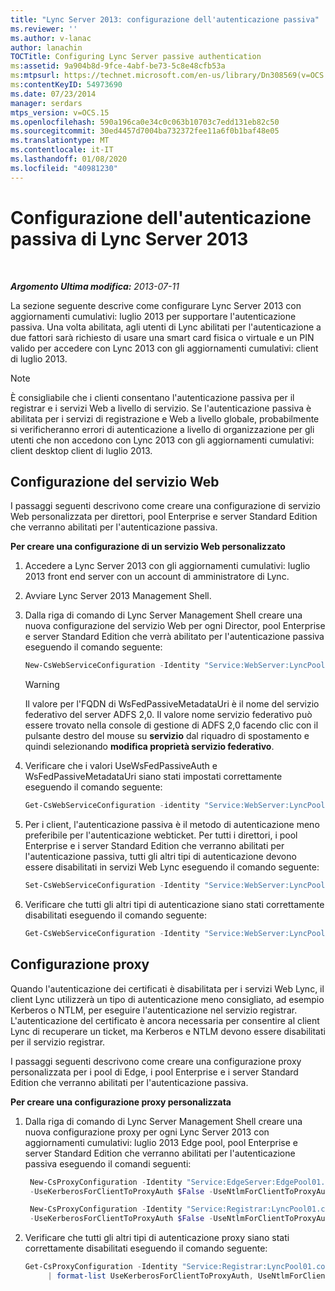 ```yaml
---
title: "Lync Server 2013: configurazione dell'autenticazione passiva"
ms.reviewer: ''
ms.author: v-lanac
author: lanachin
TOCTitle: Configuring Lync Server passive authentication
ms:assetid: 9a904b8d-9fce-4abf-be73-5c8e48cfb53a
ms:mtpsurl: https://technet.microsoft.com/en-us/library/Dn308569(v=OCS.15)
ms:contentKeyID: 54973690
ms.date: 07/23/2014
manager: serdars
mtps_version: v=OCS.15
ms.openlocfilehash: 590a196ca0e34c0c063b10703c7edd131eb82c50
ms.sourcegitcommit: 30ed4457d7004ba732372fee11a6f0b1baf48e05
ms.translationtype: MT
ms.contentlocale: it-IT
ms.lasthandoff: 01/08/2020
ms.locfileid: "40981230"
---
```

<div data-xmlns="http://www.w3.org/1999/xhtml">

<div class="topic" data-xmlns="http://www.w3.org/1999/xhtml" data-msxsl="urn:schemas-microsoft-com:xslt" data-cs="http://msdn.microsoft.com/en-us/">

<div data-asp="http://msdn2.microsoft.com/asp">

# <a name="configuring-lync-server-2013-passive-authentication"></a>Configurazione dell'autenticazione passiva di Lync Server 2013

</div>

<div id="mainSection">

<div id="mainBody">

<span> </span>

_**Argomento Ultima modifica:** 2013-07-11_

La sezione seguente descrive come configurare Lync Server 2013 con aggiornamenti cumulativi: luglio 2013 per supportare l'autenticazione passiva. Una volta abilitata, agli utenti di Lync abilitati per l'autenticazione a due fattori sarà richiesto di usare una smart card fisica o virtuale e un PIN valido per accedere con Lync 2013 con gli aggiornamenti cumulativi: client di luglio 2013.

<div class="">


> [!NOTE]  
> È consigliabile che i clienti consentano l'autenticazione passiva per il registrar e i servizi Web a livello di servizio. Se l'autenticazione passiva è abilitata per i servizi di registrazione e Web a livello globale, probabilmente si verificheranno errori di autenticazione a livello di organizzazione per gli utenti che non accedono con Lync 2013 con gli aggiornamenti cumulativi: client desktop client di luglio 2013.



</div>

<div>

## <a name="web-service-configuration"></a>Configurazione del servizio Web

I passaggi seguenti descrivono come creare una configurazione di servizio Web personalizzata per direttori, pool Enterprise e server Standard Edition che verranno abilitati per l'autenticazione passiva.

**Per creare una configurazione di un servizio Web personalizzato**

1.  Accedere a Lync Server 2013 con gli aggiornamenti cumulativi: luglio 2013 front end server con un account di amministratore di Lync.

2.  Avviare Lync Server 2013 Management Shell.

3.  Dalla riga di comando di Lync Server Management Shell creare una nuova configurazione del servizio Web per ogni Director, pool Enterprise e server Standard Edition che verrà abilitato per l'autenticazione passiva eseguendo il comando seguente:
    ```powershell
    New-CsWebServiceConfiguration -Identity "Service:WebServer:LyncPool01.contoso.com" -UseWsFedPassiveAuth $true -WsFedPassiveMetadataUri https://dc.contoso.com/federationmetadata/2007-06/federationmetadata.xml
    ```

    <div class="">
    

    > [!WARNING]  
    > Il valore per l'FQDN di WsFedPassiveMetadataUri è il nome del servizio federativo del server ADFS 2,0. Il valore nome servizio federativo può essere trovato nella console di gestione di ADFS 2,0 facendo clic con il pulsante destro del mouse su <STRONG>servizio</STRONG> dal riquadro di spostamento e quindi selezionando <STRONG>modifica proprietà servizio federativo</STRONG>.

    
    </div>

4.  Verificare che i valori UseWsFedPassiveAuth e WsFedPassiveMetadataUri siano stati impostati correttamente eseguendo il comando seguente:
     ```powershell
     Get-CsWebServiceConfiguration -identity "Service:WebServer:LyncPool01.contoso.com" | format-list UseWsFedPassiveAuth, WsFedPassiveMetadataUri
     ```
5.  Per i client, l'autenticazione passiva è il metodo di autenticazione meno preferibile per l'autenticazione webticket. Per tutti i direttori, i pool Enterprise e i server Standard Edition che verranno abilitati per l'autenticazione passiva, tutti gli altri tipi di autenticazione devono essere disabilitati in servizi Web Lync eseguendo il comando seguente:
    ```powershell
    Set-CsWebServiceConfiguration -Identity "Service:WebServer:LyncPool01.contoso.com" -UseCertificateAuth $false -UsePinAuth $false -UseWindowsAuth NONE
     ```
6.  Verificare che tutti gli altri tipi di autenticazione siano stati correttamente disabilitati eseguendo il comando seguente:
    ```powershell
    Get-CsWebServiceConfiguration -Identity "Service:WebServer:LyncPool01.contoso.com" | format-list UseCertificateAuth, UsePinAuth, UseWindowsAuth
     ```
</div>

<div>

## <a name="proxy-configuration"></a>Configurazione proxy

Quando l'autenticazione dei certificati è disabilitata per i servizi Web Lync, il client Lync utilizzerà un tipo di autenticazione meno consigliato, ad esempio Kerberos o NTLM, per eseguire l'autenticazione nel servizio registrar. L'autenticazione del certificato è ancora necessaria per consentire al client Lync di recuperare un ticket, ma Kerberos e NTLM devono essere disabilitati per il servizio registrar.

I passaggi seguenti descrivono come creare una configurazione proxy personalizzata per i pool di Edge, i pool Enterprise e i server Standard Edition che verranno abilitati per l'autenticazione passiva.

**Per creare una configurazione proxy personalizzata**

1.  Dalla riga di comando di Lync Server Management Shell creare una nuova configurazione proxy per ogni Lync Server 2013 con aggiornamenti cumulativi: luglio 2013 Edge pool, pool Enterprise e server Standard Edition che verranno abilitati per l'autenticazione passiva eseguendo il comandi seguenti:
    
       ```powershell
        New-CsProxyConfiguration -Identity "Service:EdgeServer:EdgePool01.contoso.com" 
        -UseKerberosForClientToProxyAuth $False -UseNtlmForClientToProxyAuth $False
       ```
    
       ```powershell
        New-CsProxyConfiguration -Identity "Service:Registrar:LyncPool01.contoso.com" 
        -UseKerberosForClientToProxyAuth $False -UseNtlmForClientToProxyAuth $False
       ```

2.  Verificare che tutti gli altri tipi di autenticazione proxy siano stati correttamente disabilitati eseguendo il comando seguente:
    ```powershell
    Get-CsProxyConfiguration -Identity "Service:Registrar:LyncPool01.contoso.com"
         | format-list UseKerberosForClientToProxyAuth, UseNtlmForClientToProxyAuth, UseCertifcateForClientToProxyAuth
     ```
</div>

</div>

<span> </span>

</div>

</div>

</div>

